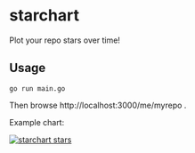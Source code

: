 # starchart

Plot your repo stars over time!

## Usage

```console
go run main.go
```

Then browse http://localhost:3000/me/myrepo .


Example chart:

[![starchart stars](https://caarlos0-st.herokuapp.com/caarlos0/starchart)](https://caarlos0-st.herokuapp.com/goreleaser/goreleaser)
